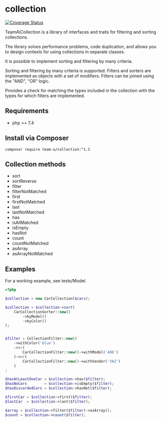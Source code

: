 # collection

[![Coverage Status](https://coveralls.io/repos/github/team-a-pro/collection/badge.svg?branch=master)](https://coveralls.io/github/team-a-pro/collection?branch=master)

TeamA\Collection is a library of interfaces and traits for filtering and sorting collections.

The library solves performance problems, code duplication, and allows you to design contexts for using collections in separate classes.

It is possible to implement sorting and filtering by many criteria.

Sorting and filtering by many criteria is supported. Filters and sorters are implemented as objects with a set of modifiers. Filters can be joined using the "AND", "OR" logic.

Provides a check for matching the types included in the collection with the types for which filters are implemented.

## Requirements

- php >= 7.4

## Install via Composer

`composer require team-a/collection:^1.2`

## Collection methods

* sort
* sortReverse
* filter
* filterNotMatched
* first
* firstNotMatched
* last
* lastNotMatched
* has
* isAllMatched
* isEmpty
* hasNot
* count
* countNotMatched
* asArray
* asArrayNotMatched

## Examples

For a working example, see tests/Model.

```php
<?php

$collection = new CarCollection($cars); 

$collection = $collection->sort(
    CarCollectionSorter::new()
        ->byModel()
        ->byColor()
);


$filter = CollectionFilter::new()
    ->withColor('blue')
    ->or(
        CarCollectionFilter::new()->withModel('408')
    )->or(
        CarCollectionFilter::new()->withVendor('VAZ')
    )
;

$hasAtLeastOneCar = $collection->has($filter);
$hasNoCars        = $collection->isEmpty($filter);
$hasDiscardedCars = $collection->hasNot($filter);

$firstCar = $collection->first($filter);
$lastCar  = $collection->last($filter);

$array = $collection->filter($filter)->asArray();
$count = $collection->count($filter);
```

    

